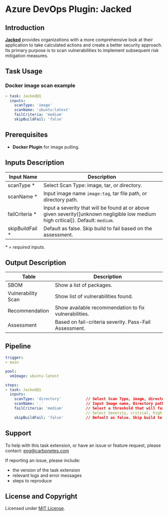 # Azure DevOps Plugin: Jacked

## Introduction

**[Jacked](https://github.com/carbonetes/jacked)** provides organizations with a more comprehensive look at their application to take calculated actions and create a better security approach. Its primary purpose is to scan vulnerabilities to implement subsequent risk mitigation measures.

## Task Usage

### Docker image scan example

```yaml
- task: Jacked@1
  inputs:
    scanType: 'image'
    scanName: 'ubuntu:latest'
    failCriteria: 'medium'
    skipBuildFail: 'false'
```

## Prerequisites

- **Docker Plugin** for image pulling.

## Inputs Description

| Input Name                  | Description                                                  |
| --------------------------- | ------------------------------------------------------------ |
| scanType \*                 | Select Scan Type: image, tar, or directory. | 
| scanName \*                 | Input image name `image:tag`, tar file path, or directory path. |
| failCriteria \*             | Input a severity that will be found at or above given severity([unknown negligible low medium high critical]). Default: `medium`. |
| skipBuildFail \*            | Default as false. Skip build to fail based on the assessment. |

_\* = required inputs._


## Output Description

| Table                        | Description                                                                                   |
| ---------------------------- | -------------------------------------------------------------------------------------------- |
| SBOM                         | Show a list of packages. |
| Vulnerability Scan           | Show list of vulnerabilities found. |
| Recommendation               | Show available recommendation to fix vulnerabilities. |
| Assessment                   | Based on fail-criteria severity. Pass-Fail Assessment. |

## Pipeline

```yaml
trigger:
- main

pool:
  vmImage: ubuntu-latest

steps:
- task: Jacked@1
  inputs:
    scanType: 'directory'           // Select Scan Type, image, directory, tar, or sbom.
    scanName: '.'                   // Input Image name, Directory path, tar file path, or sbom file path.
    failCriteria: 'medium'          // Select a threshold that will fail the build when equal to or above the severity found in the results. 
                                    // Select Severity, critical, high, medium, low, negligible, unknown.
    skipBuildFail: 'false'          // Default as false. Skip build to fail based on the assessment.
```

## Support
To help with this task extension, or have an issue or feature request, please contact: [eng@carbonetes.com](eng@carbonetes.com)

If reporting an issue, please include:

* the version of the task extension
* relevant logs and error messages
* steps to reproduce

## License and Copyright

Licensed under [MIT License](LICENSE).
